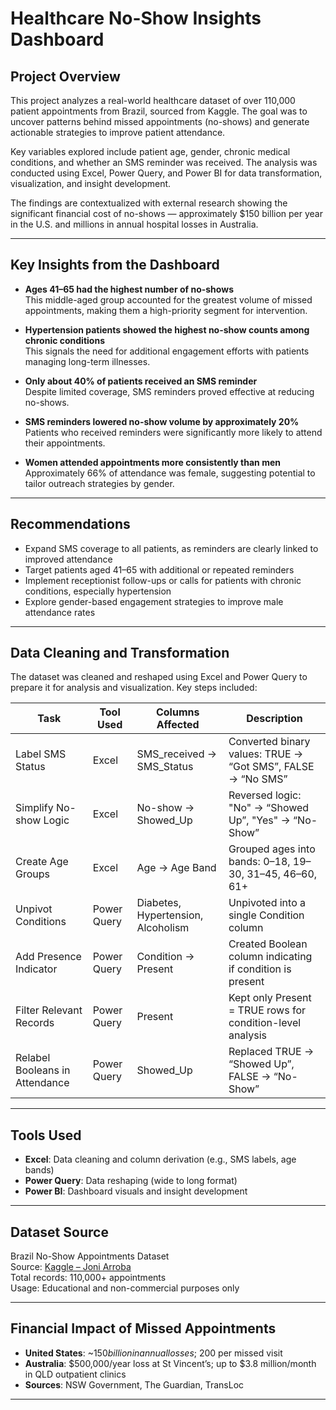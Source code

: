 # Healthcare No-Show Insights Dashboard

## Project Overview

This project analyzes a real-world healthcare dataset of over 110,000 patient appointments from Brazil, sourced from Kaggle. The goal was to uncover patterns behind missed appointments (no-shows) and generate actionable strategies to improve patient attendance.

Key variables explored include patient age, gender, chronic medical conditions, and whether an SMS reminder was received. The analysis was conducted using Excel, Power Query, and Power BI for data transformation, visualization, and insight development.

The findings are contextualized with external research showing the significant financial cost of no-shows — approximately $150 billion per year in the U.S. and millions in annual hospital losses in Australia.

---

## Key Insights from the Dashboard

- **Ages 41–65 had the highest number of no-shows**  
  This middle-aged group accounted for the greatest volume of missed appointments, making them a high-priority segment for intervention.

- **Hypertension patients showed the highest no-show counts among chronic conditions**  
  This signals the need for additional engagement efforts with patients managing long-term illnesses.

- **Only about 40% of patients received an SMS reminder**  
  Despite limited coverage, SMS reminders proved effective at reducing no-shows.

- **SMS reminders lowered no-show volume by approximately 20%**  
  Patients who received reminders were significantly more likely to attend their appointments.

- **Women attended appointments more consistently than men**  
  Approximately 66% of attendance was female, suggesting potential to tailor outreach strategies by gender.

---

## Recommendations

- Expand SMS coverage to all patients, as reminders are clearly linked to improved attendance  
- Target patients aged 41–65 with additional or repeated reminders  
- Implement receptionist follow-ups or calls for patients with chronic conditions, especially hypertension  
- Explore gender-based engagement strategies to improve male attendance rates

---

## Data Cleaning and Transformation

The dataset was cleaned and reshaped using Excel and Power Query to prepare it for analysis and visualization. Key steps included:

| Task | Tool Used | Columns Affected | Description |
|------|-----------|------------------|-------------|
| Label SMS Status | Excel | SMS_received → SMS_Status | Converted binary values: TRUE → “Got SMS”, FALSE → “No SMS” |
| Simplify No-show Logic | Excel | No-show → Showed_Up | Reversed logic: "No" → “Showed Up”, "Yes" → “No-Show” |
| Create Age Groups | Excel | Age → Age Band | Grouped ages into bands: 0–18, 19–30, 31–45, 46–60, 61+ |
| Unpivot Conditions | Power Query | Diabetes, Hypertension, Alcoholism | Unpivoted into a single Condition column |
| Add Presence Indicator | Power Query | Condition → Present | Created Boolean column indicating if condition is present |
| Filter Relevant Records | Power Query | Present | Kept only Present = TRUE rows for condition-level analysis |
| Relabel Booleans in Attendance | Power Query | Showed_Up | Replaced TRUE → “Showed Up”, FALSE → “No-Show” |

---

## Tools Used

- **Excel**: Data cleaning and column derivation (e.g., SMS labels, age bands)  
- **Power Query**: Data reshaping (wide to long format)  
- **Power BI**: Dashboard visuals and insight development

---

## Dataset Source

Brazil No-Show Appointments Dataset  
Source: [Kaggle – Joni Arroba](https://www.kaggle.com/datasets/joniarroba/noshowappointments)  
Total records: 110,000+ appointments  
Usage: Educational and non-commercial purposes only

---

## Financial Impact of Missed Appointments

- **United States**: ~$150 billion in annual losses; ~$200 per missed visit  
- **Australia**: $500,000/year loss at St Vincent’s; up to $3.8 million/month in QLD outpatient clinics  
- **Sources**: NSW Government, The Guardian, TransLoc

---

